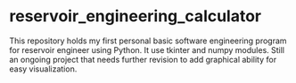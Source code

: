 # reservoir_engineering_calculator

This repository holds my first personal basic software engineering program for reservoir engineer using Python. It use tkinter and numpy modules. Still an ongoing project that needs further revision to add graphical ability for easy visualization.
